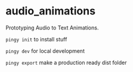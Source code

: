 # audio_animations
Prototyping Audio to Text Animations.

`pingy init` to install stuff

`pingy dev` for local development

`pingy export` make a production ready dist folder
